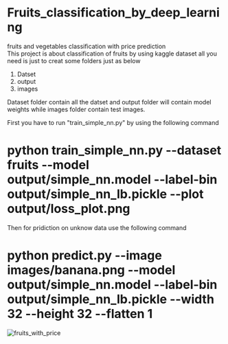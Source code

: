 # Fruits_classification_by_deep_learning
fruits and vegetables classification with price prediction  
This project is about classification of fruits by using kaggle dataset 
all you need is just to creat some folders just as below

1) Datset
2) output
3) images 


Dataset folder contain all the datset and output  folder will contain model weights while images folder contain test images.

First you have to run  "train_simple_nn.py" by using the following command
# python train_simple_nn.py --dataset fruits --model output/simple_nn.model --label-bin output/simple_nn_lb.pickle --plot output/loss_plot.png

Then for pridiction on unknow data use the following command 
# python predict.py --image images/banana.png --model output/simple_nn.model --label-bin output/simple_nn_lb.pickle --width 32 --height 32 --flatten 1

![fruits_with_price](https://github.com/user-attachments/assets/b9adfdc3-15e7-4913-b8fa-a0dcdd69161e)

